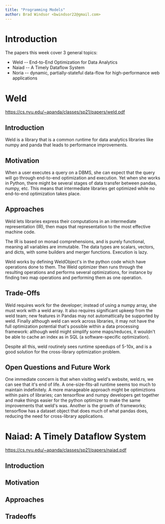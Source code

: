 ```yaml
---
title: "Programming Models"
author: Brad Windsor <bwindsor22@gmail.com>
---
```

# Introduction
The papers this week cover 3 general topics:
* Weld -- End-to-End Optimization for Data Analytics
* Naiad -- A Timely Dataflow System
* Noria -- dynamic, partially-stateful data-flow for high-performance web applications

# Weld
https://cs.nyu.edu/~apanda/classes/sp21/papers/weld.pdf

## Introduction
Weld is a library that is a common runtime for data analytics libraries like numpy and panda that leads to performance improvements.

## Motivation
When a user executes a query on a DBMS, she can expect that the query will go through end-to-end optimization and execution. Yet when she works in Python, there might be several stages of data transfer between pandas, numpy, etc. This means that intermediate libraries get optimized while no end-to-end optimization takes place.

## Approaches

Weld lets libraries express their computations in an intermediate representation (IR), then maps that representation to the most effective machine code.

The IR is based on monad comprehensions, and is purely functional, meaning all variables are immutable. The data types are scalars, vectors, and dicts, with some builders and merger functions. Execution is lazy.

Weld works by defining WeldObject's in the python code which have operations done to them. The Weld optimizer then runs through the resulting operations and performs several optimizations, for instance by finding two map operations and performing them as one operation.

## Trade-Offs
Weld requires work for the developer; instead of using a numpy array, she must work with a weld array. It also requires significant upkeep from the weld team; new features in Pandas may not automattically be supported by weld. Finally although weld can work across libraries, it may not have the full optimization potential that's possible within a data processing framework: although weld might simplify some maps/reduces, it wouldn't be able to cache an index as in SQL (a software-specific optimization).

Despite all this, weld routinely sees runtime speedups of 5-10x, and is a good solution for the cross-library optimization problem.

## Open Questions and Future Work
One immediate concern is that when visiting weld's website, weld.rs, we can see that it's end of life. A one-size-fits-all runtime seems too much to maintain indefinitely.  A more manageable approach might be optimiztions within pairs of libraries; can tensorflow and numpy developers get together and make things easier for the python optimizer to make the same improvements that weld's was. Another is the growth of frameworks; tensorflow has a dataset object that does much of what pandas does, reducing the need for cross-library applications.

# Naiad: A Timely Dataflow System 
https://cs.nyu.edu/~apanda/classes/sp21/papers/naiad.pdf

## Introduction

## Motivation 

## Approaches

## Tradeoffs 


